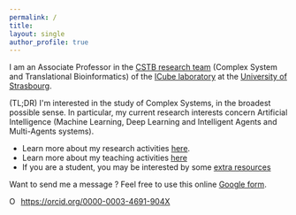 ```yaml
---
permalink: /
title: 
layout: single
author_profile: true
---
```


I am an Associate Professor in the [CSTB research team](http://icube-cstb.unistra.fr/fr/index.php/Accueil) (Complex System and Translational Bioinformatics) of the [ICube laboratory](https://icube.unistra.fr/) at the [University of Strasbourg](http://www.unistra.fr).

(TL;DR) I'm interested in the study of Complex Systems, in the broadest possible sense. In particular, my current research interests concern Artificial Intelligence (Machine Learning, Deep Learning and Intelligent Agents and Multi-Agents systems).

* Learn more about my research activities [here](https://ajeannin.github.io/research/).
* Learn more about my teaching activities [here](https://ajeannin.github.io/teaching/)
* If you are a student, you may be interested by some [extra resources](https://ajeannin.github.io/misc/)

Want to send me a message ? Feel free to use this online [Google form](https://goo.gl/forms/3oUYShddAe0gjhfE2).

<div itemscope itemtype="https://schema.org/Person"><a itemprop="sameAs" content="https://orcid.org/0000-0003-4691-904X" href="https://orcid.org/0000-0003-4691-904X" target="orcid.widget" rel="noopener noreferrer" style="vertical-align:top;"><img src="https://orcid.org/sites/default/files/images/orcid_16x16.png" style="width:1em;margin-right:.5em;" alt="ORCID iD icon">https://orcid.org/0000-0003-4691-904X</a></div>
